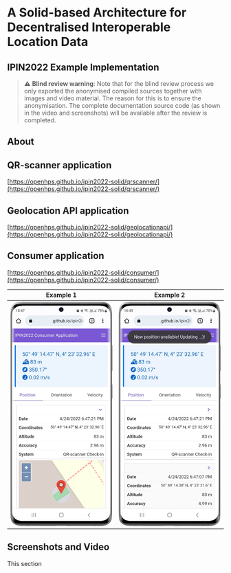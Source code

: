 # A Solid-based Architecture for Decentralised Interoperable Location Data
## IPIN2022 Example Implementation

> :warning: **Blind review warning**: Note that for the blind review process we only exported the anonymised compiled sources
together with images and video material. The reason for this is to ensure the anonymisation. The complete documentation source code (as shown in the video and screenshots) will be available after the review is completed.
## About

## QR-scanner application
[https://openhps.github.io/ipin2022-solid/qrscanner/](https://openhps.github.io/ipin2022-solid/qrscanner/)

## Geolocation API application
[https://openhps.github.io/ipin2022-solid/geolocationapi/](https://openhps.github.io/ipin2022-solid/geolocationapi/)

## Consumer application
[https://openhps.github.io/ipin2022-solid/consumer/](https://openhps.github.io/ipin2022-solid/consumer/)

Example 1          |  Example 2
:-------------------------:|:-------------------------:
![](./docs/images/consumer_app.png)  |  ![](./docs/images/consumer_app_notification.png)

## Screenshots and Video
This section